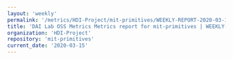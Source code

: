 ```yaml
---
layout: 'weekly'
permalink: '/metrics/HDI-Project/mit-primitives/WEEKLY-REPORT-2020-03-15'
title: 'DAI Lab OSS Metrics Metrics report for mit-primitives | WEEKLY-REPORT-2020-03-15'
organization: 'HDI-Project'
repository: 'mit-primitives'
current_date: '2020-03-15'
---
```


